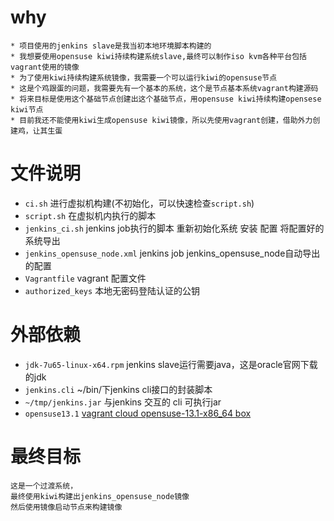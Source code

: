 why
=============
```
* 项目使用的jenkins slave是我当初本地环境脚本构建的
* 我想要使用opensuse kiwi持续构建系统slave,最终可以制作iso kvm各种平台包括vagrant使用的镜像
* 为了使用kiwi持续构建系统镜像，我需要一个可以运行kiwi的opensuse节点
* 这是个鸡跟蛋的问题，我需要先有一个基本的系统，这个是节点基本系统vagrant构建源码
* 将来目标是使用这个基础节点创建出这个基础节点，用opensuse kiwi持续构建opensese kiwi节点
* 目前我还不能使用kiwi生成opensuse kiwi镜像，所以先使用vagrant创建，借助外力创建鸡，让其生蛋
```

文件说明
============

* `ci.sh` 进行虚拟机构建(不初始化，可以快速检查`script.sh`)
* `script.sh` 在虚拟机内执行的脚本
* `jenkins_ci.sh` jenkins job执行的脚本 重新初始化系统 安装 配置 将配置好的系统导出
* `jenkins_opensuse_node.xml` jenkins job jenkins_opensuse_node自动导出的配置
* `Vagrantfile` vagrant 配置文件
* `authorized_keys` 本地无密码登陆认证的公钥

外部依赖
============
* `jdk-7u65-linux-x64.rpm` jenkins slave运行需要java，这是oracle官网下载的jdk
* `jenkins.cli` ~/bin/下jenkins cli接口的封装脚本
* `~/tmp/jenkins.jar` 与jenkins 交互的 cli 可执行jar
* `opensuse13.1` [vagrant cloud opensuse-13.1-x86_64 box](https://vagrantcloud.com/berendt/opensuse-13.1-x86_64)

最终目标
=============

```
这是一个过渡系统，
最终使用kiwi构建出jenkins_opensuse_node镜像
然后使用镜像启动节点来构建镜像
```